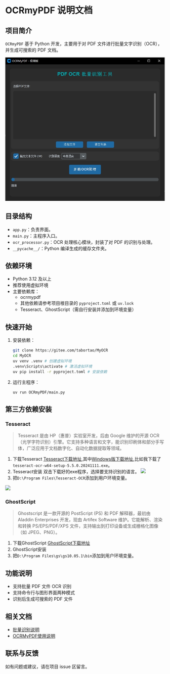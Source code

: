 # OCRmyPDF 说明文档

## 项目简介

`OCRmyPDF` 基于 Python 开发，主要用于对 PDF 文件进行批量文字识别（OCR），并生成可搜索的 PDF 文档。

![OCRmyPDF UI](../docs/Image/20250603155601-UI.jpg)

## 目录结构

- `app.py`：负责界面。
- `main.py`：主程序入口。
- `ocr_processor.py`：OCR 处理核心模块，封装了对 PDF 的识别与处理。
- `__pycache__/`：Python 编译生成的缓存文件夹。

## 依赖环境

- Python 3.12 及以上
- 推荐使用虚拟环境
- 主要依赖库：
  - ocrmypdf
  - 其他依赖请参考项目根目录的 `pyproject.toml` 或 `uv.lock`
  - Tesseract、GhostScript（需自行安装并添加到环境变量）

## 快速开始

1. 安装依赖：
    ```bash
    git clone https://gitee.com/tabortao/MyOCR
    cd MyOCR
    uv venv .venv # 创建虚拟环境
    .venv\Scripts\activate # 激活虚拟环境
    uv pip install -r pyproject.toml # 安装依赖
    ```
2. 运行主程序：
    ```bash
    uv run OCRmyPDF/main.py
    ```
## 第三方依赖安装
### Tesseract
> Tesseract 是由 HP（惠普）实验室开发，后由 Google 维护的开源 OCR（光学字符识别）引擎。它支持多种语言和文字，能识别印刷体和部分手写体，广泛应用于文档数字化、自动化数据提取等领域。

1. 下载Tesseract
[Tesseract下载地址](https://tesseract-ocr.github.io/tessdoc/Installation.html),其中[Windows版下载地址](https://github.com/UB-Mannheim/tesseract/wiki),比如我下载了`tesseract-ocr-w64-setup-5.5.0.20241111.exe`。
2. Tesseract安装
双击下载好的exe程序，选择要支持识别的语言。
![](https://lei-1258171996.cos.ap-guangzhou.myqcloud.com/imgs/2025/202506031758216.png)
3. 把`D:\Program Files\Tesseract-OCR`添加到用户环境变量。

![](https://lei-1258171996.cos.ap-guangzhou.myqcloud.com/imgs/2025/202506031756343.png)

### GhostScript
> Ghostscript 是一款开源的 PostScript (PS) 和 PDF 解释器，最初由 Aladdin Enterprises 开发，现由 Artifex Software 维护。它能解析、渲染和转换 PS/EPS/PDF/XPS 文件，支持输出到打印设备或生成栅格化图像（如 JPEG、PNG）。

1. 下载GhostScript
[GhostScript下载地址](https://ghostscript.com/releases/gsdnld.html)
2. GhostScript安装
3. 把`D:\Program Files\gs\gs10.05.1\bin`添加到用户环境变量。


## 功能说明

- 支持批量 PDF 文件 OCR 识别
- 支持命令行与图形界面两种模式
- 识别后生成可搜索的 PDF 文件

## 相关文档

- [批量识别说明](../docs/OCRmyPDF手册/批量识别.md)
- [OCRMyPDF使用说明](../docs/OCRmyPDF手册/OCRMyPDF使用说明.md)

## 联系与反馈

如有问题或建议，请在项目 issue 区留言。
